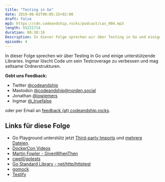 ```yaml
---
title: "Testing in Go"
date: 2019-06-02T06:05:15+02:00
draft: false
mp3: https://cdn.codeandship.rocks/podcast/cas_004.mp3
length: 55221714
duration: 00:38:10
Description: In dieser Folge sprechen wir über Testing in Go und einige unterstützende Libraries. Ingmar löscht Code um sein Testcoverage zu verbessen und mag seltsame Ordnerstrukturen.
episode: 4
---
```


In dieser Folge sprechen wir über Testing in Go und einige unterstützende Libraries. Ingmar löscht Code um sein Testcoverage zu verbessen und mag seltsame Ordnerstrukturen.

**Gebt uns Feedback:**

- Twitter [@codeandship][1]
- Mastodon [@codeandship@norden.social][5]
- Jonathan [@jowiemers][2]
- Ingmar [@_truefalse][3]
 
oder per Email an [feedback (at) codeandship.rocks][4].

[1]: https://twitter.com/codeandship
[2]: https://twitter.com/jowiemers
[3]: https://twitter.com/_truefalse
[4]: mailto:feedback@codeandship.rocks
[5]: https://norden.social/users/codeandship

## Links für diese Folge

- Go Playground unterstütz jetzt [Third-party Imports](https://play.golang.org/p/eqEo7mqdS9l) und [mehrere Dateien](https://play.golang.org/p/KLZR7NlVZNX).
- [DockerCon Videos](https://www.docker.com/dockercon/2019-videos/)
- [Martin Fowler - GivenWhenThen](https://martinfowler.com/bliki/GivenWhenThen.html)
- [cweill/gotests](https://github.com/cweill/gotests)
- [Go Standard Library - net/http/httptest](https://golang.org/pkg/net/http/httptest/)
- [gomock](https://github.com/golang/mock)
- [Testify](https://github.com/stretchr/testify)